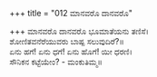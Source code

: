 +++
title = "012 ಮಾನವರೊ ದಾನವರೊ"

+++
ಮಾನವರೊ ದಾನವರೊ ಭೂಮಾತೆಯನು ತಣಿಸೆ।  
ಶೋಣಿತವನೆರೆಯುವರು ಬಾಷ್ಪ ಸಲುವುದಿರೆ?॥  
ಏನು ಹಗೆ! ಏನು ಧಗೆ! ಏನು ಹೊಗೆ! ಯೀ ಧರಣಿ।  
ಸೌನಿಕನ ಕಟ್ಟೆಯೇಂ? - ಮಂಕುತಿಮ್ಮ॥  
